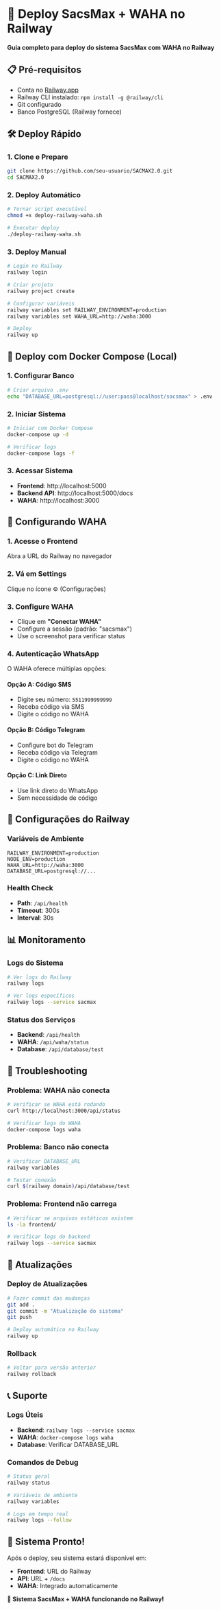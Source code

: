 # 🚀 Deploy SacsMax + WAHA no Railway

**Guia completo para deploy do sistema SacsMax com WAHA no Railway**

## 📋 Pré-requisitos

- Conta no [Railway.app](https://railway.app)
- Railway CLI instalado: `npm install -g @railway/cli`
- Git configurado
- Banco PostgreSQL (Railway fornece)

## 🛠️ Deploy Rápido

### 1. Clone e Prepare
```bash
git clone https://github.com/seu-usuario/SACMAX2.0.git
cd SACMAX2.0
```

### 2. Deploy Automático
```bash
# Tornar script executável
chmod +x deploy-railway-waha.sh

# Executar deploy
./deploy-railway-waha.sh
```

### 3. Deploy Manual
```bash
# Login no Railway
railway login

# Criar projeto
railway project create

# Configurar variáveis
railway variables set RAILWAY_ENVIRONMENT=production
railway variables set WAHA_URL=http://waha:3000

# Deploy
railway up
```

## 🐳 Deploy com Docker Compose (Local)

### 1. Configurar Banco
```bash
# Criar arquivo .env
echo "DATABASE_URL=postgresql://user:pass@localhost/sacsmax" > .env
```

### 2. Iniciar Sistema
```bash
# Iniciar com Docker Compose
docker-compose up -d

# Verificar logs
docker-compose logs -f
```

### 3. Acessar Sistema
- **Frontend**: http://localhost:5000
- **Backend API**: http://localhost:5000/docs
- **WAHA**: http://localhost:3000

## 📱 Configurando WAHA

### 1. Acesse o Frontend
Abra a URL do Railway no navegador

### 2. Vá em Settings
Clique no ícone ⚙️ (Configurações)

### 3. Configure WAHA
- Clique em **"Conectar WAHA"**
- Configure a sessão (padrão: "sacsmax")
- Use o screenshot para verificar status

### 4. Autenticação WhatsApp
O WAHA oferece múltiplas opções:

#### Opção A: Código SMS
- Digite seu número: `5511999999999`
- Receba código via SMS
- Digite o código no WAHA

#### Opção B: Código Telegram
- Configure bot do Telegram
- Receba código via Telegram
- Digite o código no WAHA

#### Opção C: Link Direto
- Use link direto do WhatsApp
- Sem necessidade de código

## 🔧 Configurações do Railway

### Variáveis de Ambiente
```env
RAILWAY_ENVIRONMENT=production
NODE_ENV=production
WAHA_URL=http://waha:3000
DATABASE_URL=postgresql://...
```

### Health Check
- **Path**: `/api/health`
- **Timeout**: 300s
- **Interval**: 30s

## 📊 Monitoramento

### Logs do Sistema
```bash
# Ver logs do Railway
railway logs

# Ver logs específicos
railway logs --service sacmax
```

### Status dos Serviços
- **Backend**: `/api/health`
- **WAHA**: `/api/waha/status`
- **Database**: `/api/database/test`

## 🚨 Troubleshooting

### Problema: WAHA não conecta
```bash
# Verificar se WAHA está rodando
curl http://localhost:3000/api/status

# Verificar logs do WAHA
docker-compose logs waha
```

### Problema: Banco não conecta
```bash
# Verificar DATABASE_URL
railway variables

# Testar conexão
curl $(railway domain)/api/database/test
```

### Problema: Frontend não carrega
```bash
# Verificar se arquivos estáticos existem
ls -la frontend/

# Verificar logs do backend
railway logs --service sacmax
```

## 🔄 Atualizações

### Deploy de Atualizações
```bash
# Fazer commit das mudanças
git add .
git commit -m "Atualização do sistema"
git push

# Deploy automático no Railway
railway up
```

### Rollback
```bash
# Voltar para versão anterior
railway rollback
```

## 📞 Suporte

### Logs Úteis
- **Backend**: `railway logs --service sacmax`
- **WAHA**: `docker-compose logs waha`
- **Database**: Verificar DATABASE_URL

### Comandos de Debug
```bash
# Status geral
railway status

# Variáveis de ambiente
railway variables

# Logs em tempo real
railway logs --follow
```

## 🎉 Sistema Pronto!

Após o deploy, seu sistema estará disponível em:
- **Frontend**: URL do Railway
- **API**: URL + `/docs`
- **WAHA**: Integrado automaticamente

**🚀 Sistema SacsMax + WAHA funcionando no Railway!**




